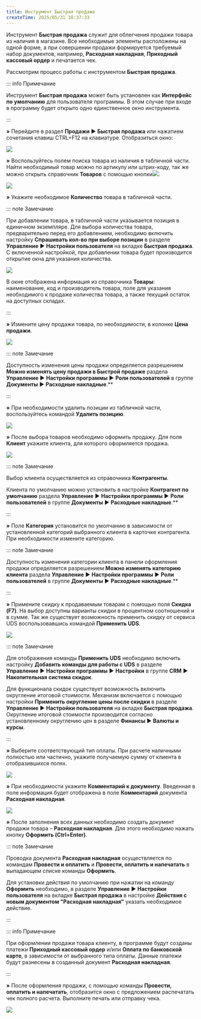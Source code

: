 ```yaml
---
title: Инструмент Быстрая продажа
createTime: 2025/05/31 18:37:33
---
```

Инструмент **Быстрая продажа** служит для облегчения продажи товара из наличия в магазине. Все необходимые элементы расположены на одной форме, а при совершении продажи формируется требуемый набор документов, например, **Расходная накладная**, **Приходный кассовый ордер** и печатается чек.

Рассмотрим процесс работы с инструментом **Быстрая продажа**. 

::: info Примечание

Инструмент **Быстрая продажа** может быть установлен как **Интерфейс по умолчанию** для пользователя программы. В этом случае при входе в программу будет открыто одно единственное окно инструмента.

:::

**»**  Перейдите в раздел **Продажи** ► **Быстрая продажа** или нажатием сочетания клавиш CTRL+F12 на клавиатуре. Отобразиться окно:

![](../../assets/work/two/343.png)

**»** Воспользуйтесь полем поиска товара из наличия в табличной части. Найти необходимый товар можно по артикулу или штрих-коду, так же можно открыть справочник **Товаров** с помощью кнопки![](../../assets/work/two/344.png).

![](../../assets/work/two/345.png)

**»** Укажите необходимое **Количество** товара в табличной части. 

::: note Замечание

При добавлении товара, в табличной части указывается позиция в единичном экземпляре. Для выбора количества товара, предварительно перед его добавлением, необходимо включить настройку **Спрашивать кол-во при выборе позиции** в разделе **Управление** ► **Настройки пользователя** на вкладке **Быстрая продажа**. С включенной настройкой, при добавлении товара будет производится открытие окна для указания количества.

![](../../assets/work/two/346.png)

В окне отображена информация из справочника **Товары**: наименование, код и производитель товара, поле для указания необходимого к продаже количества товара, а также текущий остаток на доступных складах.

:::

**»** Измените цену продажи товара, по необходимости, в колонке **Цена продажи**. 

![](../../assets/work/two/347.png)

::: note Замечание

Доступность изменения цены продажи определяется разрешением **Можно изменять цену продажи в Быстрой продаже** раздела **Управление** ► **Настройки программы** ► **Роли пользователей** в группе **Документы** ► **Расходные накладные**.** 

:::

**»** При необходимости удалить позиции из табличной части, воспользуйтесь командой **Удалить позицию**. 

![](../../assets/work/two/348.png)

**»** После выбора товаров необходимо оформить продажу. Для поля **Клиент** укажите клиента, для которого оформляется продажа.

![](../../assets/work/two/349.png)

::: note Замечание

Выбор клиента осуществляется из справочника **Контрагенты**.

Клиента по умолчанию можно установить в настройке **Контрагент по умолчанию** раздела **Управление** ► **Настройки программы** ► **Роли пользователей** в группе **Документы** ► **Расходные накладные**.** 

:::

**»** Поле **Категория** установится по умолчанию в зависимости от установленной категорий выбранного клиента в карточке контрагента. При необходимости измените категорию.

::: note Замечание

Доступность изменения категории клиента в панели оформления продажи определяется разрешением **Можно изменять категорию клиента** раздела **Управление** ► **Настройки программы** ► **Роли пользователей** в группе **Документы** ► **Расходные накладные**.** 

:::

**»** Примените скидку к продаваемым товарам с помощью поля **Скидка (F7)**. На выбор доступны варианты скидки в процентном соотношений и в сумме. Так же существует возможность применить скидку от сервиса UDS воспользовавшись командой **Применить UDS**.

![](../../assets/work/two/350.png)

::: note Замечание

Для отображения команды **Применить UDS** необходимо включить настройку **Добавить команды для работы с UDS** в разделе **Управление** ► **Настройки программы** ► **Настройки** в группе **CRM** ► **Накопительная система скидок**. 

Для функционала скидок существует возможность включить округление итоговой стоимости. Механизм включается с помощью настройки **Применить округление цены после скидки** в разделе **Управление** ► **Настройки пользователя** на вкладке **Быстрая продажа**. Округление итоговой стоимости производится согласно установленному округлению цен в разделе **Финансы** ► **Валюты и курсы**.

:::

**»** Выберите соответствующий тип оплаты. При расчете наличными полностью или частично, укажите получаемую сумму от клиента в отобразившихся полях.

![](../../assets/work/two/351.png)

**»** При необходимости укажите **Комментарий к документу**. Введенная в поле информация будет отображена в поле **Комментарий** документа **Расходная накладная**.

![](../../assets/work/two/352.png)

**»** После заполнения всех данных необходимо создать документ продажи товара – **Расходная накладная**. Для этого необходимо нажать кнопку **Оформить (Ctrl+Enter)**. 

::: note Замечание

Проводка документа **Расходная накладная** осуществляется по командам **Провести и оплатить** и **Провести, оплатить и напечатать** в выпадающем списке команды **Оформить**. 

Для установки действия по умолчанию при нажатии на команду **Оформить** необходимо, в разделе **Управление** ► **Настройки пользователя** на вкладке **Быстрая продажа** в настройке **Действия с новым документом "Расходная накладная"** указать необходимое действие.

:::

::: info Примечание

При оформлении продажи товара клиенту, в программе будут созданы платежи **Приходный кассовый ордер** и/или **Оплата по банковской карте**, в зависимости от выбранного типа оплаты. Данные платежи будут разнесены в созданный документ **Расходная накладная**.

:::

**»** После оформления продажи, с помощью команды **Провести, оплатить и напечатать**, отобразится окно с предложением распечатать чек полного расчета. Выполните печать или отправку чека.

![](../../assets/work/two/353.png)
